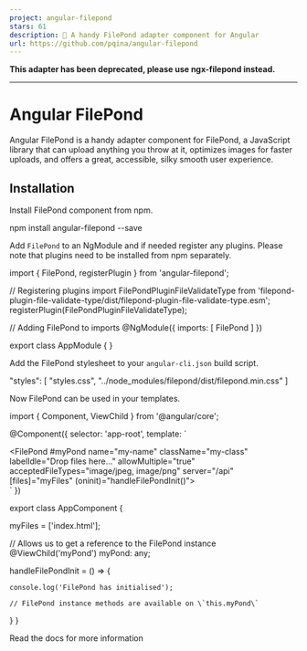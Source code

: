 ```yaml
---
project: angular-filepond
stars: 61
description: 🔌 A handy FilePond adapter component for Angular
url: https://github.com/pqina/angular-filepond
---
```


**This adapter has been deprecated, please use ngx-filepond instead.**

* * *

Angular FilePond
================

Angular FilePond is a handy adapter component for FilePond, a JavaScript library that can upload anything you throw at it, optimizes images for faster uploads, and offers a great, accessible, silky smooth user experience.

Installation
------------

Install FilePond component from npm.

npm install angular-filepond --save

Add `FilePond` to an NgModule and if needed register any plugins. Please note that plugins need to be installed from npm separately.

import { FilePond, registerPlugin } from 'angular-filepond';

// Registering plugins
import FilePondPluginFileValidateType from 'filepond-plugin-file-validate-type/dist/filepond-plugin-file-validate-type.esm';
registerPlugin(FilePondPluginFileValidateType);

// Adding FilePond to imports
@NgModule({
  imports: \[
    FilePond
  \]
})

export class AppModule { }

Add the FilePond stylesheet to your `angular-cli.json` build script.

"styles": \[
  "styles.css",
  "../node\_modules/filepond/dist/filepond.min.css"
\]

Now FilePond can be used in your templates.

import { Component, ViewChild } from '@angular/core';

@Component({
  selector: 'app-root',
  template: \`
    <div class="root">
        <FilePond #myPond 
            name="my-name" 
            className="my-class" 
            labelIdle="Drop files here..."
            allowMultiple="true"
            acceptedFileTypes="image/jpeg, image/png"
            server="/api"
            \[files\]="myFiles" 
            (oninit)="handleFilePondInit()">
        </FilePond>
    </div>
  \`
})

export class AppComponent {

  myFiles \= \['index.html'\];

  // Allows us to get a reference to the FilePond instance
  @ViewChild('myPond') myPond: any;

  handleFilePondInit \= () \=> {

    console.log('FilePond has initialised');

    // FilePond instance methods are available on \`this.myPond\`

  }
}

Read the docs for more information
